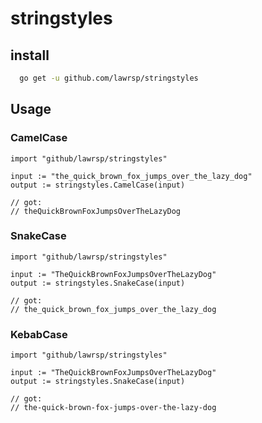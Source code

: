 # stringstyles

## install

```bash
  go get -u github.com/lawrsp/stringstyles
```

## Usage

### CamelCase

```golang
import "github/lawrsp/stringstyles"

input := "the_quick_brown_fox_jumps_over_the_lazy_dog"
output := stringstyles.CamelCase(input)

// got:
// theQuickBrownFoxJumpsOverTheLazyDog
```

### SnakeCase

```golang
import "github/lawrsp/stringstyles"

input := "TheQuickBrownFoxJumpsOverTheLazyDog"
output := stringstyles.SnakeCase(input)

// got:
// the_quick_brown_fox_jumps_over_the_lazy_dog
```

### KebabCase

```golang
import "github/lawrsp/stringstyles"

input := "TheQuickBrownFoxJumpsOverTheLazyDog"
output := stringstyles.SnakeCase(input)

// got:
// the-quick-brown-fox-jumps-over-the-lazy-dog
```
